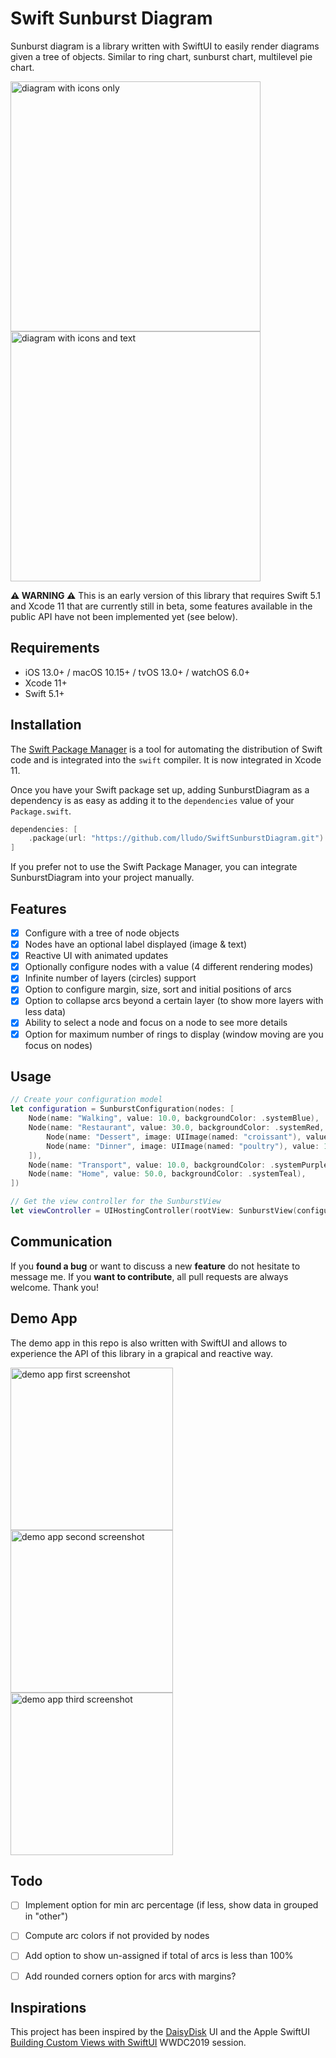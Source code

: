 # Swift Sunburst Diagram

Sunburst diagram is a library written with SwiftUI to easily render diagrams given a tree of objects. Similar to ring chart, sunburst chart, multilevel pie chart.

<img src="https://github.com/lludo/SwiftSunburstDiagram/blob/master/diagram-icons-only.png" alt="diagram with icons only" width="400"/> <img src="https://github.com/lludo/SwiftSunburstDiagram/blob/master/diagram-with-text.png" alt="diagram with icons and text" width="400"/>

**⚠️ WARNING ⚠️** This is an early version of this library that requires Swift 5.1 and Xcode 11 that are currently still in beta, some features available in the public API have not been implemented yet (see below).


## Requirements

- iOS 13.0+ / macOS 10.15+ / tvOS 13.0+ / watchOS 6.0+
- Xcode 11+
- Swift 5.1+


## Installation

The [Swift Package Manager](https://swift.org/package-manager/) is a tool for automating the distribution of Swift code and is integrated into the `swift` compiler. It is now integrated in Xcode 11.

Once you have your Swift package set up, adding SunburstDiagram as a dependency is as easy as adding it to the `dependencies` value of your `Package.swift`.

```swift
dependencies: [
    .package(url: "https://github.com/lludo/SwiftSunburstDiagram.git")
]
```

If you prefer not to use the Swift Package Manager, you can integrate SunburstDiagram into your project manually.


## Features

- [x] Configure with a tree of node objects
- [x] Nodes have an optional label displayed (image & text)
- [x] Reactive UI with animated updates
- [x] Optionally configure nodes with a value (4 different rendering modes)
- [x] Infinite number of layers (circles) support
- [x] Option to configure margin, size, sort and initial positions of arcs
- [x] Option to collapse arcs beyond a certain layer (to show more layers with less data)
- [x] Ability to select a node and focus on a node to see more details
- [x] Option for maximum number of rings to display (window moving are you focus on nodes)

## Usage

```swift
// Create your configuration model
let configuration = SunburstConfiguration(nodes: [
    Node(name: "Walking", value: 10.0, backgroundColor: .systemBlue),
    Node(name: "Restaurant", value: 30.0, backgroundColor: .systemRed, children: [
        Node(name: "Dessert", image: UIImage(named: "croissant"), value: 6.0),
        Node(name: "Dinner", image: UIImage(named: "poultry"), value: 10.0),
    ]),
    Node(name: "Transport", value: 10.0, backgroundColor: .systemPurple),
    Node(name: "Home", value: 50.0, backgroundColor: .systemTeal),
])

// Get the view controller for the SunburstView
let viewController = UIHostingController(rootView: SunburstView(configuration: configuration))
```


## Communication

If you **found a bug** or want to discuss a new **feature** do not hesitate to message me. If you **want to contribute**, all pull requests are always welcome. Thank you!


## Demo App

The demo app in this repo is also written with SwiftUI and allows to experience the API of this library in a grapical and reactive way.

<img src="https://github.com/lludo/SwiftSunburstDiagram/blob/master/demo-app-1.png" alt="demo app first screenshot" width="260"/>  <img src="https://github.com/lludo/SwiftSunburstDiagram/blob/master/demo-app-2.png" alt="demo app second screenshot" width="260"/>  <img src="https://github.com/lludo/SwiftSunburstDiagram/blob/master/demo-app-3.png" alt="demo app third screenshot" width="260"/>

## Todo

- [ ] Implement option for min arc percentage (if less, show data in grouped in "other")
- [ ] Compute arc colors if not provided by nodes
- [ ] Add option to show un-assigned if total of arcs is less than 100%
- [ ] Add rounded corners option for arcs with margins?


## Inspirations

This project has been inspired by the [DaisyDisk](https://daisydiskapp.com/) UI and the Apple SwiftUI [Building Custom Views with SwiftUI](https://developer.apple.com/videos/play/wwdc2019/237/) WWDC2019 session.
